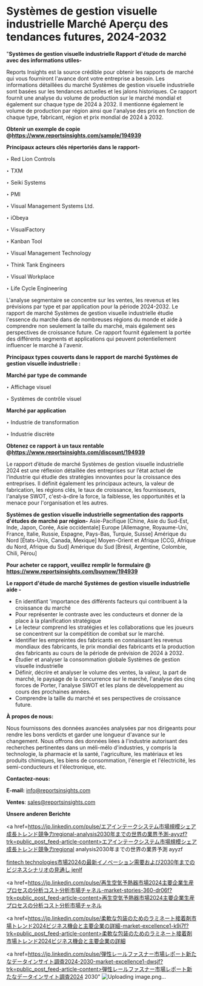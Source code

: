 # Systèmes de gestion visuelle industrielle Marché Aperçu des tendances futures, 2024-2032

"<strong>Systèmes de gestion visuelle industrielle Rapport d'étude de marché avec des informations utiles-</strong>

Reports Insights est la source crédible pour obtenir les rapports de marché qui vous fourniront l'avance dont votre entreprise a besoin. Les informations détaillées du marché Systèmes de gestion visuelle industrielle sont basées sur les tendances actuelles et les jalons historiques. Ce rapport fournit une analyse du volume de production sur le marché mondial et également sur chaque type de 2024 à 2032. Il mentionne également le volume de production par région ainsi que l'analyse des prix en fonction de chaque type, fabricant, région et prix mondial de 2024 à 2032.

<strong><b>Obtenir un exemple de copie @</b></strong><a href=https://www.reportsinsights.com/sample/194939><strong><b>https://www.reportsinsights.com/sample/194939</b></strong></a>

<b>Principaux acteurs clés répertoriés dans le rapport-</b>

<b> </b>‣ Red Lion Controls

‣ TXM

‣ Seiki Systems

‣ PMI

‣ Visual Management Systems Ltd.

‣ iObeya

‣ VisualFactory

‣ Kanban Tool

‣ Visual Management Technology

‣ Think Tank Engineers

‣ Visual Workplace

‣ Life Cycle Engineering

L'analyse segmentaire se concentre sur les ventes, les revenus et les prévisions par type et par application pour la période 2024-2032. Le rapport de marché Systèmes de gestion visuelle industrielle étudie l'essence du marché dans de nombreuses régions du monde et aide à comprendre non seulement la taille du marché, mais également ses perspectives de croissance future. Ce rapport fournit également la portée des différents segments et applications qui peuvent potentiellement influencer le marché à l'avenir.

<strong>Principaux types couverts dans le rapport de marché Systèmes de gestion visuelle industrielle :</strong>

<strong>Marché par type de commande</strong>

‣ Affichage visuel

‣ Systèmes de contrôle visuel

<strong>Marché par application</strong>

‣ Industrie de transformation

‣ Industrie discrète

<strong><b>Obtenez ce rapport à un taux rentable @</b></strong><a href=https://www.reportsinsights.com/discount/194939><strong><b>https://www.reportsinsights.com/discount/194939</b></strong></a>

Le rapport d’étude de marché Systèmes de gestion visuelle industrielle 2024 est une réflexion détaillée des entreprises sur l’état actuel de l’industrie qui étudie des stratégies innovantes pour la croissance des entreprises. Il définit également les principaux acteurs, la valeur de fabrication, les régions clés, le taux de croissance, les fournisseurs, l'analyse SWOT, c'est-à-dire la force, la faiblesse, les opportunités et la menace pour l'organisation et les autres.

<strong>Systèmes de gestion visuelle industrielle segmentation des rapports d'études de marché par région-</strong>
Asie-Pacifique [Chine, Asie du Sud-Est, Inde, Japon, Corée, Asie occidentale]
Europe [Allemagne, Royaume-Uni, France, Italie, Russie, Espagne, Pays-Bas, Turquie, Suisse]
Amérique du Nord [États-Unis, Canada, Mexique]
Moyen-Orient et Afrique [CCG, Afrique du Nord, Afrique du Sud]
Amérique du Sud [Brésil, Argentine, Colombie, Chili, Pérou]

<strong>Pour acheter ce rapport, veuillez remplir le formulaire @   <a href=https://www.reportsinsights.com/buynow/194939>https://www.reportsinsights.com/buynow/194939</a></strong>

<strong>Le rapport d'étude de marché Systèmes de gestion visuelle industrielle aide -</strong>
<ul>
  <li>En identifiant 'importance des différents facteurs qui contribuent à la croissance du marché</li>
  <li>Pour représenter le contraste avec les conducteurs et donner de la place à la planification stratégique</li>
  <li>Le lecteur comprend les stratégies et les collaborations que les joueurs se concentrent sur la compétition de combat sur le marché.</li>
  <li>Identifier les empreintes des fabricants en connaissant les revenus mondiaux des fabricants, le prix mondial des fabricants et la production des fabricants au cours de la période de prévision de 2024 à 2032.</li>
  <li>Étudier et analyser la consommation globale Systèmes de gestion visuelle industrielle</li>
  <li>Définir, décrire et analyser le volume des ventes, la valeur, la part de marché, le paysage de la concurrence sur le marché, l'analyse des cinq forces de Porter, l'analyse SWOT et les plans de développement au cours des prochaines années.</li>
  <li>Comprendre la taille du marché et ses perspectives de croissance future.</li>
</ul>
<strong>À propos de nous:</strong>

Nous fournissons des données avancées analysées par nos dirigeants pour rendre les bons verdicts et garder une longueur d'avance sur le changement. Nous offrons des données liées à l'industrie autorisant des recherches pertinentes dans un méli-mélo d'industries, y compris la technologie, la pharmacie et la santé, l'agriculture, les matériaux et les produits chimiques, les biens de consommation, l'énergie et l'électricité, les semi-conducteurs et l'électronique, etc.

<strong>Contactez-nous:</strong>

<strong>E-mail:</strong> <a href=mailto:info@reportsinsights.com>info@reportsinsights.com</a>

<strong>Ventes</strong>: <a href=mailto:sales@reportsinsights.com>sales@reportsinsights.com</a>

<strong>Unsere anderen Berichte</strong>

<a href=https://jp.linkedin.com/pulse/エアインテークシステム市場規模シェア成長トレンド競争力regional-analysis2030年までの世界の業界予測-ayyzf?trk=public_post_feed-article-content>エアインテークシステム市場規模シェア成長トレンド競争力regional analysis2030年までの世界の業界予測 ayyzf</a>

<a href=https://www.linkedin.com/pulse/fintech-technologies市場2024の最新イノベーション需要および2030年までのビジネスシナリオの見通し-jenlf/>fintech technologies市場2024の最新イノベーション需要および2030年までのビジネスシナリオの見通し jenlf</a>

<a href=https://jp.linkedin.com/pulse/再生空気予熱器市場2024主要企業生産プロセスの分析コスト分析市場チャネル-market-stories-360-dr06f?trk=public_post_feed-article-content>再生空気予熱器市場2024主要企業生産プロセスの分析コスト分析市場チャネル</a>

<a href=https://jp.linkedin.com/pulse/柔軟な包装のためのラミネート接着剤市場トレンド2024ビジネス機会と主要企業の詳細-market-excellence1-k9i7f?trk=public_post_feed-article-content>柔軟な包装のためのラミネート接着剤市場トレンド2024ビジネス機会と主要企業の詳細</a>

<a href=https://jp.linkedin.com/pulse/弾性レールファスナー市場レポート新たなデータインサイト調査2024-2030-market-excellence1-dwsjf?trk=public_post_feed-article-content>弾性レールファスナー市場レポート新たなデータインサイト調査2024 2030</a>"
![Uploading image.png…]()
